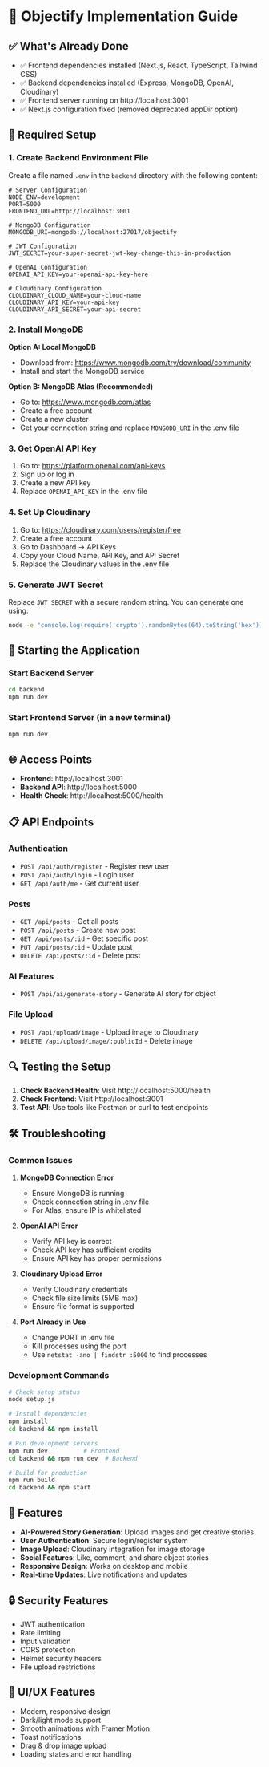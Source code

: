 # 🚀 Objectify Implementation Guide

## ✅ What's Already Done

- ✅ Frontend dependencies installed (Next.js, React, TypeScript, Tailwind CSS)
- ✅ Backend dependencies installed (Express, MongoDB, OpenAI, Cloudinary)
- ✅ Frontend server running on http://localhost:3001
- ✅ Next.js configuration fixed (removed deprecated appDir option)

## 🔧 Required Setup

### 1. Create Backend Environment File

Create a file named `.env` in the `backend` directory with the following content:

```env
# Server Configuration
NODE_ENV=development
PORT=5000
FRONTEND_URL=http://localhost:3001

# MongoDB Configuration
MONGODB_URI=mongodb://localhost:27017/objectify

# JWT Configuration
JWT_SECRET=your-super-secret-jwt-key-change-this-in-production

# OpenAI Configuration
OPENAI_API_KEY=your-openai-api-key-here

# Cloudinary Configuration
CLOUDINARY_CLOUD_NAME=your-cloud-name
CLOUDINARY_API_KEY=your-api-key
CLOUDINARY_API_SECRET=your-api-secret
```

### 2. Install MongoDB

**Option A: Local MongoDB**
- Download from: https://www.mongodb.com/try/download/community
- Install and start the MongoDB service

**Option B: MongoDB Atlas (Recommended)**
- Go to: https://www.mongodb.com/atlas
- Create a free account
- Create a new cluster
- Get your connection string and replace `MONGODB_URI` in the .env file

### 3. Get OpenAI API Key

1. Go to: https://platform.openai.com/api-keys
2. Sign up or log in
3. Create a new API key
4. Replace `OPENAI_API_KEY` in the .env file

### 4. Set Up Cloudinary

1. Go to: https://cloudinary.com/users/register/free
2. Create a free account
3. Go to Dashboard → API Keys
4. Copy your Cloud Name, API Key, and API Secret
5. Replace the Cloudinary values in the .env file

### 5. Generate JWT Secret

Replace `JWT_SECRET` with a secure random string. You can generate one using:

```bash
node -e "console.log(require('crypto').randomBytes(64).toString('hex'))"
```

## 🚀 Starting the Application

### Start Backend Server
```bash
cd backend
npm run dev
```

### Start Frontend Server (in a new terminal)
```bash
npm run dev
```

## 🌐 Access Points

- **Frontend**: http://localhost:3001
- **Backend API**: http://localhost:5000
- **Health Check**: http://localhost:5000/health

## 📋 API Endpoints

### Authentication
- `POST /api/auth/register` - Register new user
- `POST /api/auth/login` - Login user
- `GET /api/auth/me` - Get current user

### Posts
- `GET /api/posts` - Get all posts
- `POST /api/posts` - Create new post
- `GET /api/posts/:id` - Get specific post
- `PUT /api/posts/:id` - Update post
- `DELETE /api/posts/:id` - Delete post

### AI Features
- `POST /api/ai/generate-story` - Generate AI story for object

### File Upload
- `POST /api/upload/image` - Upload image to Cloudinary
- `DELETE /api/upload/image/:publicId` - Delete image

## 🔍 Testing the Setup

1. **Check Backend Health**: Visit http://localhost:5000/health
2. **Check Frontend**: Visit http://localhost:3001
3. **Test API**: Use tools like Postman or curl to test endpoints

## 🛠️ Troubleshooting

### Common Issues

1. **MongoDB Connection Error**
   - Ensure MongoDB is running
   - Check connection string in .env file
   - For Atlas, ensure IP is whitelisted

2. **OpenAI API Error**
   - Verify API key is correct
   - Check API key has sufficient credits
   - Ensure API key has proper permissions

3. **Cloudinary Upload Error**
   - Verify Cloudinary credentials
   - Check file size limits (5MB max)
   - Ensure file format is supported

4. **Port Already in Use**
   - Change PORT in .env file
   - Kill processes using the port
   - Use `netstat -ano | findstr :5000` to find processes

### Development Commands

```bash
# Check setup status
node setup.js

# Install dependencies
npm install
cd backend && npm install

# Run development servers
npm run dev          # Frontend
cd backend && npm run dev  # Backend

# Build for production
npm run build
cd backend && npm start
```

## 📱 Features

- **AI-Powered Story Generation**: Upload images and get creative stories
- **User Authentication**: Secure login/register system
- **Image Upload**: Cloudinary integration for image storage
- **Social Features**: Like, comment, and share object stories
- **Responsive Design**: Works on desktop and mobile
- **Real-time Updates**: Live notifications and updates

## 🔒 Security Features

- JWT authentication
- Rate limiting
- Input validation
- CORS protection
- Helmet security headers
- File upload restrictions

## 🎨 UI/UX Features

- Modern, responsive design
- Dark/light mode support
- Smooth animations with Framer Motion
- Toast notifications
- Drag & drop image upload
- Loading states and error handling
